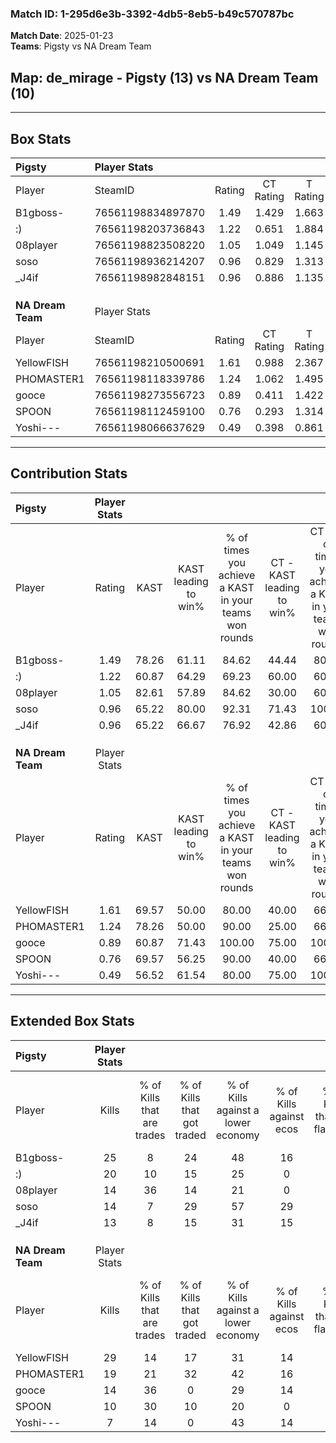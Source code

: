 ### Match ID: 1-295d6e3b-3392-4db5-8eb5-b49c570787bc  
**Match Date**: 2025-01-23  
**Teams**: Pigsty vs NA Dream Team  

## **Map**: de_mirage - Pigsty (13) vs NA Dream Team (10)  
---  

## Box Stats  

| **Pigsty**        | Player Stats      |        |           |          |       |       |       |         |        |      |     |
| :- | :- | :-: | :-: | :-: | :-: | :-: | :-: | :-: | :-: | :-: | :-: |
| Player            | SteamID           | Rating | CT Rating | T Rating | KAST  |  ADR  | Kills | Assists | Deaths | K/D  | HS% |
| B1gboss-          | 76561198834897870 |  1.49  |   1.429   |  1.663   | 78.26 | 87.6  |  25   |    3    |   16   | 1.56 | 52  |
| :)                | 76561198203736843 |  1.22  |   0.651   |  1.884   | 60.87 | 104.0 |  20   |    5    |   17   | 1.18 | 65  |
| 08player          | 76561198823508220 |  1.05  |   1.049   |  1.145   | 82.61 | 64.7  |  14   |    5    |   16   | 0.88 | 50  |
| soso              | 76561198936214207 |  0.96  |   0.829   |  1.313   | 65.22 | 71.9  |  14   |    3    |   15   | 0.93 | 64  |
| _J4if             | 76561198982848151 |  0.96  |   0.886   |  1.135   | 65.22 | 76.0  |  13   |    8    |   15   | 0.87 | 69  |
|                   |                   |        |           |          |       |       |       |         |        |      |     |
|                   |                   |        |           |          |       |       |       |         |        |      |     |
|                   |                   |        |           |          |       |       |       |         |        |      |     |
| **NA Dream Team** | Player Stats      |        |           |          |       |       |       |         |        |      |     |
| Player            | SteamID           | Rating | CT Rating | T Rating | KAST  |  ADR  | Kills | Assists | Deaths | K/D  | HS% |
| YellowFISH        | 76561198210500691 |  1.61  |   0.988   |  2.367   | 69.57 | 130.3 |  29   |    5    |   21   | 1.38 | 79  |
| PHOMASTER1        | 76561198118339786 |  1.24  |   1.062   |  1.495   | 78.26 | 90.3  |  19   |    5    |   18   | 1.06 | 63  |
| gooce             | 76561198273556723 |  0.89  |   0.411   |  1.422   | 60.87 | 62.3  |  14   |    2    |   15   | 0.93 | 42  |
| SPOON             | 76561198112459100 |  0.76  |   0.293   |  1.314   | 69.57 | 44.0  |  10   |    4    |   15   | 0.67 | 60  |
| Yoshi---          | 76561198066637629 |  0.49  |   0.398   |  0.861   | 56.52 | 40.7  |   7   |    4    |   17   | 0.41 | 57  |
---  

## Contribution Stats  

| **Pigsty**        | Player Stats |       |                      |                                                        |                           |                                                             |                          |                                                            |
| :- | :-: | :-: | :-: | :-: | :-: | :-: | :-: | :-: |
| Player            |    Rating    | KAST  | KAST leading to win% | % of times you achieve a KAST in your teams won rounds | CT - KAST leading to win% | CT - % of times you achieve a KAST in your teams won rounds | T - KAST leading to win% | T - % of times you achieve a KAST in your teams won rounds |
| B1gboss-          |     1.49     | 78.26 |        61.11         |                         84.62                          |           44.44           |                            80.00                            |          77.78           |                           87.50                            |
| :)                |     1.22     | 60.87 |        64.29         |                         69.23                          |           60.00           |                            60.00                            |          66.67           |                           75.00                            |
| 08player          |     1.05     | 82.61 |        57.89         |                         84.62                          |           30.00           |                            60.00                            |          88.89           |                           100.00                           |
| soso              |     0.96     | 65.22 |        80.00         |                         92.31                          |           71.43           |                           100.00                            |          87.50           |                           87.50                            |
| _J4if             |     0.96     | 65.22 |        66.67         |                         76.92                          |           42.86           |                            60.00                            |          87.50           |                           87.50                            |
|                   |              |       |                      |                                                        |                           |                                                             |                          |                                                            |
|                   |              |       |                      |                                                        |                           |                                                             |                          |                                                            |
|                   |              |       |                      |                                                        |                           |                                                             |                          |                                                            |
| **NA Dream Team** | Player Stats |       |                      |                                                        |                           |                                                             |                          |                                                            |
| Player            |    Rating    | KAST  | KAST leading to win% | % of times you achieve a KAST in your teams won rounds | CT - KAST leading to win% | CT - % of times you achieve a KAST in your teams won rounds | T - KAST leading to win% | T - % of times you achieve a KAST in your teams won rounds |
| YellowFISH        |     1.61     | 69.57 |        50.00         |                         80.00                          |           40.00           |                            66.67                            |          54.55           |                           85.71                            |
| PHOMASTER1        |     1.24     | 78.26 |        50.00         |                         90.00                          |           25.00           |                            66.67                            |          70.00           |                           100.00                           |
| gooce             |     0.89     | 60.87 |        71.43         |                         100.00                         |           75.00           |                           100.00                            |          70.00           |                           100.00                           |
| SPOON             |     0.76     | 69.57 |        56.25         |                         90.00                          |           40.00           |                            66.67                            |          63.64           |                           100.00                           |
| Yoshi---          |     0.49     | 56.52 |        61.54         |                         80.00                          |           75.00           |                           100.00                            |          55.56           |                           71.43                            |
---  

## Extended Box Stats  

| **Pigsty**        | Player Stats |                            |                            |                                    |                         |                              |                                 |        |                             |                                     |                          |                               |                            |
| :- | :-: | :-: | :-: | :-: | :-: | :-: | :-: | :-: | :-: | :-: | :-: | :-: | :-: |
| Player            |    Kills     | % of Kills that are trades | % of Kills that got traded | % of Kills against a lower economy | % of Kills against ecos | % of Kills that are flawless | % of Kills that are close duels | Deaths | % of Deaths that get traded | % of Deaths against a lower economy | % of Deaths against ecos | % of Deaths that are flawless | % of Deaths that are close |
| B1gboss-          |      25      |             8              |             24             |                 48                 |           16            |              72              |                0                |   16   |             13              |                 19                  |            0             |              81               |             0              |
| :)                |      20      |             10             |             15             |                 25                 |            0            |              65              |                5                |   17   |             12              |                 24                  |            6             |              59               |             18             |
| 08player          |      14      |             36             |             14             |                 21                 |            0            |              50              |                7                |   16   |             13              |                 13                  |            6             |              63               |             6              |
| soso              |      14      |             7              |             29             |                 57                 |           29            |              79              |                7                |   15   |             27              |                 27                  |            7             |              60               |             0              |
| _J4if             |      13      |             8              |             15             |                 31                 |           15            |              69              |               23                |   15   |             13              |                 27                  |            7             |              40               |             27             |
|                   |              |                            |                            |                                    |                         |                              |                                 |        |                             |                                     |                          |                               |                            |
|                   |              |                            |                            |                                    |                         |                              |                                 |        |                             |                                     |                          |                               |                            |
|                   |              |                            |                            |                                    |                         |                              |                                 |        |                             |                                     |                          |                               |                            |
| **NA Dream Team** | Player Stats |                            |                            |                                    |                         |                              |                                 |        |                             |                                     |                          |                               |                            |
| Player            |    Kills     | % of Kills that are trades | % of Kills that got traded | % of Kills against a lower economy | % of Kills against ecos | % of Kills that are flawless | % of Kills that are close duels | Deaths | % of Deaths that get traded | % of Deaths against a lower economy | % of Deaths against ecos | % of Deaths that are flawless | % of Deaths that are close |
| YellowFISH        |      29      |             14             |             17             |                 31                 |           14            |              59              |               10                |   21   |             19              |                 24                  |            10            |              71               |             10             |
| PHOMASTER1        |      19      |             21             |             32             |                 42                 |           16            |              58              |               11                |   18   |             11              |                 22                  |            6             |              50               |             6              |
| gooce             |      14      |             36             |             0              |                 29                 |           14            |              57              |                0                |   15   |             13              |                 20                  |            0             |              67               |             20             |
| SPOON             |      10      |             30             |             10             |                 20                 |            0            |              60              |               20                |   15   |             20              |                 20                  |            0             |              80               |             0              |
| Yoshi---          |      7       |             14             |             0              |                 43                 |           14            |              71              |               14                |   17   |             35              |                 18                  |            0             |              71               |             0              |
